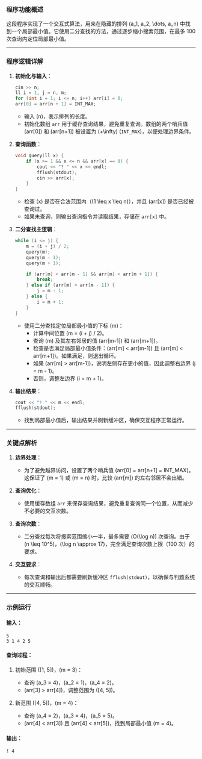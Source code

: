 ### 程序功能概述

这段程序实现了一个交互式算法，用来在隐藏的排列 \(a_1, a_2, \dots, a_n\) 中找到一个局部最小值。它使用二分查找的方法，通过逐步缩小搜索范围，在最多 100 次查询内定位局部最小值。

---

### 程序逻辑详解

1. **初始化与输入**：
   ```cpp
   cin >> n;
   ll i = 1, j = n, m;
   for (int i = 1; i <= n; i++) arr[i] = 0;
   arr[0] = arr[n + 1] = INT_MAX;
   ```
   - 输入 \(n\)，表示排列的长度。
   - 初始化数组 `arr` 用于缓存查询结果，避免重复查询。数组的两个哨兵值 \(arr[0]\) 和 \(arr[n+1]\) 被设置为 \(+\infty\) (`INT_MAX`)，以便处理边界条件。

2. **查询函数**：
   ```cpp
   void query(ll x) {
       if (x >= 1 && x <= n && arr[x] == 0) {
           cout << "? " << x << endl;
           fflush(stdout);
           cin >> arr[x];
       }
   }
   ```
   - 检查 \(x\) 是否在合法范围内（\(1 \leq x \leq n\)），并且 \(arr[x]\) 是否已经被查询过。
   - 如果未查询，则输出查询指令并读取结果，存储在 `arr[x]` 中。

3. **二分查找主逻辑**：
   ```cpp
   while (i <= j) {
       m = (i + j) / 2;
       query(m);
       query(m - 1);
       query(m + 1);

       if (arr[m] < arr[m - 1] && arr[m] < arr[m + 1]) {
           break;
       } else if (arr[m] > arr[m - 1]) {
           j = m - 1;
       } else {
           i = m + 1;
       }
   }
   ```
   - 使用二分查找定位局部最小值的下标 \(m\)：
     - 计算中间位置 \(m = (i + j) / 2\)。
     - 查询 \(m\) 及其左右邻居的值 \(arr[m-1]\) 和 \(arr[m+1]\)。
     - 检查是否满足局部最小值条件：\(arr[m] < arr[m-1]\) 且 \(arr[m] < arr[m+1]\)。如果满足，则退出循环。
     - 如果 \(arr[m] > arr[m-1]\)，说明左侧存在更小的值，因此调整右边界 \(j = m - 1\)。
     - 否则，调整左边界 \(i = m + 1\)。

4. **输出结果**：
   ```cpp
   cout << "! " << m << endl;
   fflush(stdout);
   ```
   - 找到局部最小值后，输出结果并刷新缓冲区，确保交互程序正常运行。

---

### 关键点解析

1. **边界处理**：
   - 为了避免越界访问，设置了两个哨兵值 \(arr[0] = arr[n+1] = INT_MAX\)。这保证了 \(m = 1\) 或 \(m = n\) 时，比较 \(arr[m]\) 的左右邻居不会出错。

2. **查询优化**：
   - 使用缓存数组 `arr` 来保存查询结果，避免重复查询同一个位置，从而减少不必要的交互次数。

3. **查询次数**：
   - 二分查找每次将搜索范围缩小一半，最多需要 \(O(\log n)\) 次查询。由于 \(n \leq 10^5\)，\(\log n \approx 17\)，完全满足查询次数上限（100 次）的要求。

4. **交互要求**：
   - 每次查询和输出后都需要刷新缓冲区 `fflush(stdout)`，以确保与判题系统的交互顺畅。

---

### 示例运行

#### 输入：
```
5
3 1 4 2 5
```

#### 查询过程：
1. 初始范围 \([1, 5]\)，\(m = 3\)：
   - 查询 \(a_3 = 4\)，\(a_2 = 1\)，\(a_4 = 2\)。
   - \(arr[3] > arr[4]\)，调整范围为 \([4, 5]\)。

2. 新范围 \([4, 5]\)，\(m = 4\)：
   - 查询 \(a_4 = 2\)，\(a_3 = 4\)，\(a_5 = 5\)。
   - \(arr[4] < arr[3]\) 且 \(arr[4] < arr[5]\)，找到局部最小值 \(m = 4\)。

#### 输出：
```
! 4
```